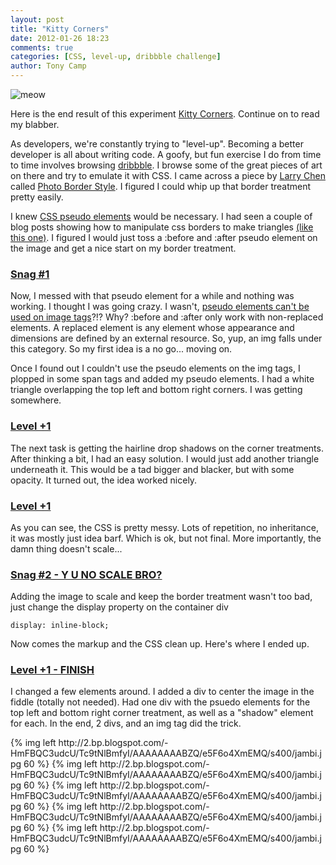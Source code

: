 ```yaml
---
layout: post
title: "Kitty Corners"
date: 2012-01-26 18:23
comments: true
categories: [CSS, level-up, dribbble challenge]
author: Tony Camp
---
```


<div id="centerer">
    <div class="corners">
        <div class="shadow">
            <img src="http://www.placekitten.com/256/300" alt="meow" />
        </div>
    </div>
</div>

Here is the end result of this experiment <a href="http://jsfiddle.net/tonyjcamp/rATuB/18/" target="_new">Kitty Corners</a>. Continue on to read my blabber.

As developers, we're constantly trying to "level-up". Becoming a better developer is all about writing code. A goofy, but fun exercise I do from time to time involves browsing <a href="http://www.dribbble.com" target="_new"/>dribbble</a>. I browse some of the great pieces of art on there and try to emulate it with CSS. I came across a piece by <a href="http://dribbble.com/larrychen" target="_new">Larry Chen</a> called <a href="http://dribbble.com/shots/118282-Photo-Border-Style" target="_new">Photo Border Style</a>. I figured I could whip up that border treatment pretty easily.

<!--more-->

I knew <a href="http://css-tricks.com/pseudo-element-roundup/" target="_new">CSS pseudo elements</a> would be necessary. I had seen a couple of blog posts showing how to manipulate css borders to make triangles <a href="http://www.russellheimlich.com/blog/pure-css-shapes-triangles-delicious-logo-and-hearts/" target="_new">(like this one)</a>. I figured I would just toss a :before and :after pseudo element on the image and get a nice start on my border treatment. 

### <a href="http://jsfiddle.net/tonyjcamp/rATuB/" target="_new">Snag #1</a>

Now, I messed with that pseudo element for a while and nothing was working. I thought I was going crazy. I wasn't, <a href="http://stackoverflow.com/questions/6949148/css-after-not-adding-content-to-certain-elements/6949190#6949190" target="_blank">pseudo elements can't be used on image tags</a>?!? Why? :before and :after only work with non-replaced elements. A replaced element is any element whose appearance and dimensions are defined by an external resource. So, yup, an img falls under this category. So my first idea is a no go... moving on.

Once I found out I couldn't use the pseudo elements on the img tags, I plopped in some span tags and added my pseudo elements. I had a white triangle overlapping the top left and bottom right corners. I was getting somewhere.

### <a href="http://jsfiddle.net/tonyjcamp/5J2LZ/1/" target="_new">Level +1</a>

The next task is getting the hairline drop shadows on the corner treatments. After thinking a bit, I had an easy solution. I would just add another triangle underneath it. This would be a tad bigger and blacker, but with some opacity. It turned out, the idea worked nicely.

### <a href="http://jsfiddle.net/tonyjcamp/rATuB/2/" target="_new">Level +1</a>

As you can see, the CSS is pretty messy. Lots of repetition, no inheritance, it was mostly just idea barf. Which is ok, but not final. More importantly, the damn thing doesn't scale...

### <a href="http://jsfiddle.net/tonyjcamp/x9knt/" target="_new">Snag #2 - Y U NO SCALE BRO?</a>

Adding the image to scale and keep the border treatment wasn't too bad, just change the display property on the container div
```
display: inline-block;
```

Now comes the markup and the CSS clean up. Here's where I ended up.

### <a href="http://jsfiddle.net/tonyjcamp/rATuB/18/" target="_new">Level +1 - FINISH</a>

I changed a few elements around. I added a div to center the image in the fiddle (totally not needed). Had one div with the psuedo elements for the top left and bottom right corner treatment, as well as a "shadow" element for each. In the end, 2 divs, and an img tag did the trick.

<div class="clearfix">
{% img left http://2.bp.blogspot.com/-HmFBQC3udcU/Tc9tNlBmfyI/AAAAAAAABZQ/e5F6o4XmEMQ/s400/jambi.jpg 60 %}
{% img left http://2.bp.blogspot.com/-HmFBQC3udcU/Tc9tNlBmfyI/AAAAAAAABZQ/e5F6o4XmEMQ/s400/jambi.jpg 60 %}	
{% img left http://2.bp.blogspot.com/-HmFBQC3udcU/Tc9tNlBmfyI/AAAAAAAABZQ/e5F6o4XmEMQ/s400/jambi.jpg 60 %}
{% img left http://2.bp.blogspot.com/-HmFBQC3udcU/Tc9tNlBmfyI/AAAAAAAABZQ/e5F6o4XmEMQ/s400/jambi.jpg 60 %}
{% img left http://2.bp.blogspot.com/-HmFBQC3udcU/Tc9tNlBmfyI/AAAAAAAABZQ/e5F6o4XmEMQ/s400/jambi.jpg 60 %}
</div><!-- / -->

